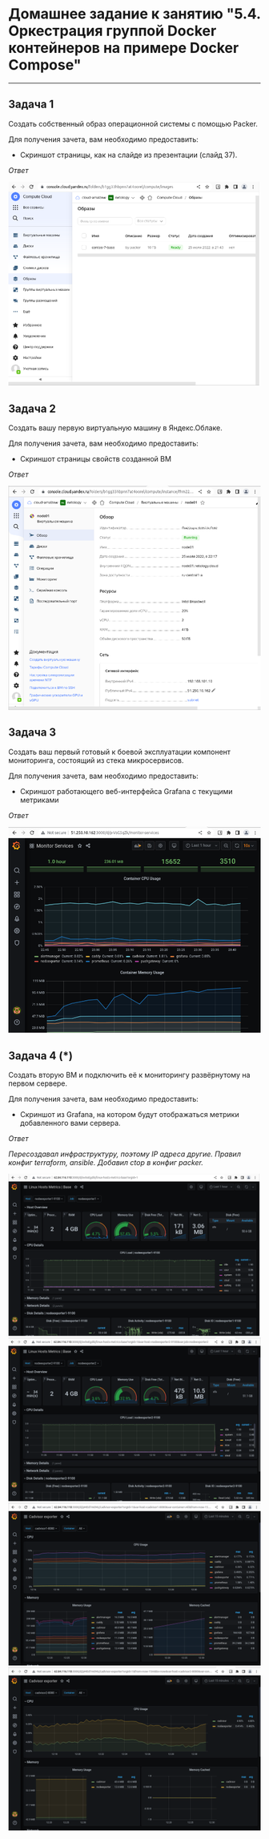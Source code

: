 # Домашнее задание к занятию "5.4. Оркестрация группой Docker контейнеров на примере Docker Compose"

---

## Задача 1

Создать собственный образ операционной системы с помощью Packer.

Для получения зачета, вам необходимо предоставить:
- Скриншот страницы, как на слайде из презентации (слайд 37).

*Ответ*

![Screenshoot 1](./assets/05-virt-04-1.png)

## Задача 2

Создать вашу первую виртуальную машину в Яндекс.Облаке.

Для получения зачета, вам необходимо предоставить:
- Скриншот страницы свойств созданной ВМ

*Ответ*

![Screenshoot 2](./assets/05-virt-04-2.png)

## Задача 3

Создать ваш первый готовый к боевой эксплуатации компонент мониторинга, состоящий из стека микросервисов.

Для получения зачета, вам необходимо предоставить:
- Скриншот работающего веб-интерфейса Grafana с текущими метриками

*Ответ*

![Screenshoot 3](./assets/05-virt-04-3.png)

## Задача 4 (*)

Создать вторую ВМ и подключить её к мониторингу развёрнутому на первом сервере.

Для получения зачета, вам необходимо предоставить:
- Скриншот из Grafana, на котором будут отображаться метрики добавленного вами сервера.

*Ответ*

*Пересоздавал инфраструктуру, поэтому IP адреса другие. Правил конфиг terraform, ansible. Добавил ctop в конфиг packer.*

![Screenshoot 4](./assets/05-virt-04-4.png)
![Screenshoot 5](./assets/05-virt-04-5.png)
![Screenshoot 6](./assets/05-virt-04-6.png)
![Screenshoot 7](./assets/05-virt-04-7.png)